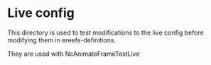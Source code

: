 # Live config

This directory is used to test modifications to the live config before
modifying them in ereefs-definitions.

They are used with NcAnimateFrameTestLive